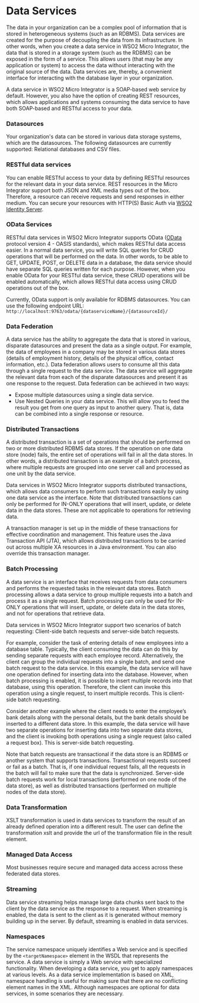 # Data Services 

The data in your organization can be a complex pool of information that is stored in heterogeneous systems (such as an RDBMS). Data services are created for the purpose of decoupling the data from its infrastructure. In other words, when you create a data service in WSO2 Micro Integrator, the data that is stored in a storage system (such as the RDBMS) can be exposed in the form of a service. This allows users (that may be any application or system) to access the data without interacting with the original source of the data. Data services are, thereby, a convenient interface for interacting with the database layer in your organization.

A data service in WSO2 Micro Integrator is a SOAP-based web service by default. However, you also have the option of creating REST resources, which allows applications and systems consuming the data service to have both SOAP-based and RESTful access to your data.

### Datasources

Your organization's data can be stored in various data storage systems, which are the datasources. The following datasources are currently supported: Relational databases and CSV files.

### RESTful data services

You can enable RESTful access to your data by defining RESTful resources for the relevant data in your data service. REST resources in the Micro Integrator support both JSON and XML media types out of the box. Therefore, a resource can receive requests and send responses in either medium. You can secure your resources with HTTP(S) Basic Auth via [WSO2 Identity Server](http://wso2.com/products/identity-server/).

### OData Services

RESTful data services in WSO2 Micro Integrator supports OData ([OData](http://www.odata.org/) protocol version 4 - OASIS standards),
which makes RESTful data access easier. In a normal data service, you
will write SQL queries for CRUD operations that will be performed on the
data. In other words, to be able to GET, UPDATE, POST, or DELETE data in
a database, the data service should have separate SQL queries written
for each purpose. However, when you enable OData for your RESTful data
service, these CRUD operations will be enabled automatically, which
allows RESTful data access using CRUD operations out of the box.

Currently, OData support is only available for RDBMS datasources. You can use the following endpoint URL: `http://localhost:9763/odata/{dataserviceName}/{datasourceId}/`

### Data Federation

A data service has the ability to aggregate the data that is stored in various, disparate datasources and present the data as a single output. For example, the data of employees in a company may be stored in various data stores (details of employment history, details of the physical office, contact information, etc.). Data federation allows users to consume all this data through a single request to the data service. The data service will aggregate the relevant data from each of the disparate datasources and present it as one response to the request. Data federation can be achieved in two ways:

-   Expose multiple datasources using a single data service.
-   Use Nested Queries in your data service. This will allow you to feed
    the result you get from one query as input to another query. That
    is, data can be combined into a single response or resource.

### Distributed Transactions

A distributed transaction is a set of operations that should be performed on two or more distributed RDBMS data stores. If the operation on one data store (node) fails, the entire set of operations will fail in all the data stores. In other words, a distributed transaction is an example of a batch process, where multiple requests are grouped into one server call and processed as one unit by the data service.

Data services in WSO2 Micro Integrator supports distributed transactions, which allows
data consumers to perform such transactions easily by using one data
service as the interface. Note that distributed transactions can only be
performed for IN-ONLY operations that will insert, update, or delete
data in the data stores. These are not applicable to operations for
retrieving data.

A transaction manager is set up in the middle of these transactions for
effective coordination and management. This feature uses the Java
Transaction API (JTA), which allows distributed transactions to be
carried out across multiple XA resources in a Java environment. You can
also override this transaction manager.

### Batch Processing

A data service is an interface that receives requests from data
consumers and performs the requested tasks in the relevant data stores.
Batch processing allows a data service to group multiple requests into a
batch and process it as a single request. Batch processing can only be
used for IN-ONLY operations that will insert, update, or delete data in
the data stores, and not for operations that retrieve data.

Data services in WSO2 Micro Integrator support two scenarios of batch requesting: Client-side batch requests and server-side batch requests.

For example, consider the task of entering details of new employees into
a database table. Typically, the client consuming the data can do this
by sending separate requests with each employee record. Alternatively,
the client can group the individual requests into a single batch, and
send one batch request to the data service. In this example, the data
service will have one operation defined for inserting data into the
database. However, when batch processing is enabled, it is possible to
insert multiple records into that database, using this operation.
Therefore, the client can invoke this operation using a single request,
to insert multiple records. This is client-side batch requesting.

Consider another example where the client needs to enter the employee’s
bank details along with the personal details, but the bank details
should be inserted to a different data store. In this example, the data
service will have two separate operations for inserting data into two
separate data stores, and the client is invoking both operations using
a single request (also called a request box). This is server-side batch
requesting.

Note that batch requests are transactional if the data store is an RDBMS or another system that supports transactions. Transactional requests succeed or fail as a batch. That is, if one individual request
fails, all the requests in the batch will fail to make sure that the
data is synchronized. Server-side batch requests work for local
transactions (performed on one node of the data store), as well as distributed transactions (performed on multiple nodes of the data store).

### Data Transformation

XSLT transformation is used in data services to transform the result of an already defined operation into a different result. The user can define the transformation xslt and provide the url of the transformation file in the result element.

### Managed Data Access

Most businesses require secure and managed data access across these federated data stores.

### Streaming

Data service streaming helps manage large data chunks sent back to the
client by the data service as the response to a request. When streaming
is enabled, the data is sent to the client as it is generated without
memory building up in the server. By default, streaming is enabled in
data services.

### Namespaces

The service namespace uniquely identifies a Web service and is specified by the `<targetNamespace>` element in the WSDL that
represents the service. A data service is simply a Web service with
specialized functionality. When developing a data service, you get to
apply namespaces at various levels. As a data service implementation is
based on XML, namespace handling is useful for making sure that there
are no conflicting element names in the XML. Although namespaces are
optional for data services, in some scenarios they are necessary.
